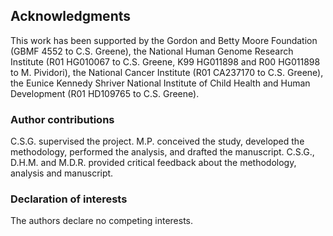 ## Acknowledgments

This work has been supported by
the Gordon and Betty Moore Foundation (GBMF 4552 to C.S. Greene),
the National Human Genome Research Institute (R01 HG010067 to C.S. Greene, K99 HG011898 and R00 HG011898 to M. Pividori),
the National Cancer Institute (R01 CA237170 to C.S. Greene),
the Eunice Kennedy Shriver National Institute of Child Health and Human Development (R01 HD109765 to C.S. Greene).

### Author contributions

C.S.G. supervised the project.
M.P. conceived the study, developed the methodology, performed the analysis, and drafted the manuscript.
C.S.G., D.H.M. and M.D.R. provided critical feedback about the methodology, analysis and manuscript.

### Declaration of interests

The authors declare no competing interests.
